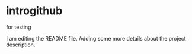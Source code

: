 # introgithub
for testing

I am editing the README file. Adding some more details about the project description.
